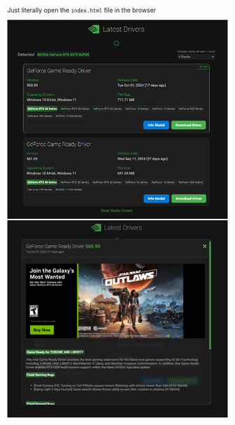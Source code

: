 Just literally open the `index.html` file in the browser

![Preview](https://raw.githubusercontent.com/tonywied17/nvidia-drivers-scrape/refs/heads/main/PREVIEW.png)
![Preview](https://raw.githubusercontent.com/tonywied17/nvidia-drivers-scrape/refs/heads/main/PREVIEW_2.png)
